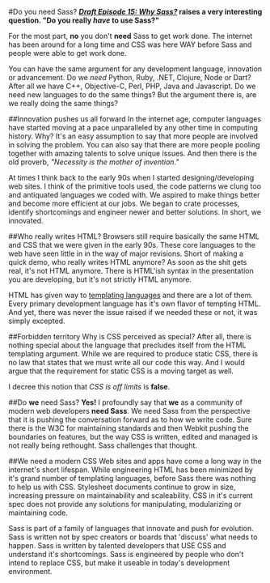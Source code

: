 #Do you need Sass?
__*[Draft Episode 15: Why Sass?](http://goo.gl/ecdav)* raises a very interesting question. "Do you really *have* to use Sass?"__

For the most part, __no__ you don't __need__ Sass to get work done. The internet has been around for a long time and CSS was here WAY before Sass and people were able to get work done. 

You can have the same argument for any development language, innovation or advancement. Do we *need* Python, Ruby, .NET, Clojure, Node or Dart? After all we have C++, Objective-C, Perl, PHP, Java and Javascript. Do we need new languages to do the same things? But the argument there is, are we really doing the same things?  

##Innovation pushes us all forward
In the internet age, computer languages have started moving at a pace unparalleled by any other time in computing history. Why? It's an easy assumption to say that more people are involved in solving the problem. You can also say that there are more people pooling together with amazing talents to solve unique issues. And then there is the old proverb, *"Necessity is the mother of invention."* 

At times I think back to the early 90s when I started designing/developing web sites. I think of the primitive tools used, the code patterns we clung too and antiquated languages we coded with. We aspired to make things better and become more efficient at our jobs. We began to crate processes, identify shortcomings and engineer newer and better solutions. In short, we innovated. 

##Who really writes HTML?
Browsers still require basically the same HTML and CSS that we were given in the early 90s. These core languages to the web have seen little in in the way of major revisions. Short of making a quick demo, who really writes HTML anymore? As soon as the shit gets real, it's not HTML anymore. There is HTML'ish syntax in the presentation you are developing, but it's not strictly HTML anymore. 

HTML has given way to [templating languages](http://goo.gl/BymYX) and there are a lot of them. Every primary development language has it's own flavor of tempting HTML. And yet, there was never the issue raised if we needed these or not, it was simply excepted. 

##Forbidden territory
Why is CSS perceived as special? After all, there is nothing special about the language that precludes itself from the HTML templating argument. While we are required to produce static CSS, there is no law that states that we must write all our code this way. And I would argue that the requirement for static CSS is a moving target as well. 

I decree this notion that *CSS is off limits* is __false__.

##Do __we__ need Sass?
__Yes!__ I profoundly say that __we__ as a community of modern web developers __need Sass__. We need Sass from the perspective that it is pushing the conversation forward as to how we write code. Sure there is the W3C for maintaining standards and then Webkit pushing the boundaries on features, but the way CSS is written, edited and managed is not really being rethought. Sass challenges that thought.

##We need a modern CSS
Web sites and apps have come a long way in the internet's short lifespan. While engineering HTML has been minimized by it's grand number of templating languages, before Sass there was nothing to help us with CSS. Stylesheet documents continue to grow in size, increasing pressure on maintainability and scaleability. CSS in it's current spec does not provide any solutions for manipulating, modularizing or maintaining code. 

Sass is part of a family of languages that innovate and push for evolution. Sass is written not by spec creators or boards that 'discuss' what needs to happen. Sass is written by talented developers that USE CSS and understand it's shortcomings. Sass is engineered by people who don't intend to replace CSS, but make it useable in today's development environment.   
 
 
 
 
 
 
 
 
 
 

